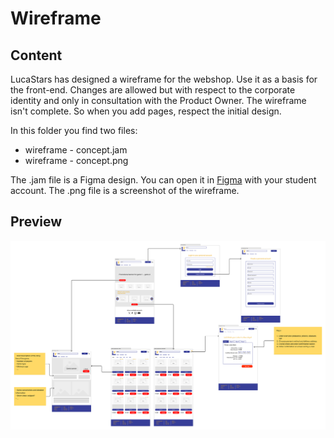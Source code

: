 # Wireframe

## Content

LucaStars has designed a wireframe for the webshop. Use it as a basis for the front-end. Changes are allowed but with respect to the corporate identity and only in consultation with the Product Owner. The wireframe isn't complete. So when you add pages, respect the initial design.

In this folder you find two files:

-   wireframe - concept.jam
-   wireframe - concept.png

The .jam file is a Figma design. You can open it in [Figma](https://www.figma.com) with your student account.
The .png file is a screenshot of the wireframe.

## Preview

![Wireframe priview](wireframe-concept.png)
